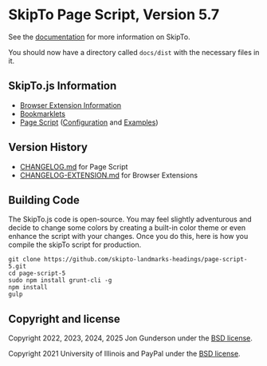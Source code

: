 # SkipTo Page Script, Version 5.7

See the [documentation](https://skipto-landmarks-headings.github.io/page-script-5/) for more information on SkipTo.


You should now have a directory called `docs/dist` with the necessary files in it.

## SkipTo.js Information
* [Browser Extension Information](https://skipto-landmarks-headings.github.io/page-script-5/extensions.html)
* [Bookmarklets](https://skipto-landmarks-headings.github.io/page-script-5/bookmarklets.html)
* [Page Script](https://skipto-landmarks-headings.github.io/page-script-5/page-script.html) ([Configuration](https://skipto-landmarks-headings.github.io/page-script-5/config.html) and [Examples](https://skipto-landmarks-headings.github.io/page-script-5/examples.html))

## Version History

* [CHANGELOG.md](CHANGELOG.md) for Page Script
* [CHANGELOG-EXTENSION.md](CHANGELOG.md) for Browser Extensions


## Building Code

The SkipTo.js code is open-source. You may feel slightly adventurous and decide to change some colors by creating a built-in color theme or even enhance the script with your changes. Once you do this, here is how you compile the skipTo script for production.

```
git clone https://github.com/skipto-landmarks-headings/page-script-5.git
cd page-script-5
sudo npm install grunt-cli -g
npm install
gulp
```

## Copyright and license

Copyright 2022, 2023, 2024, 2025 Jon Gunderson under the [BSD license](LICENSE.md).

Copyright 2021 University of Illinois and PayPal under the [BSD license](LICENSE.md).
